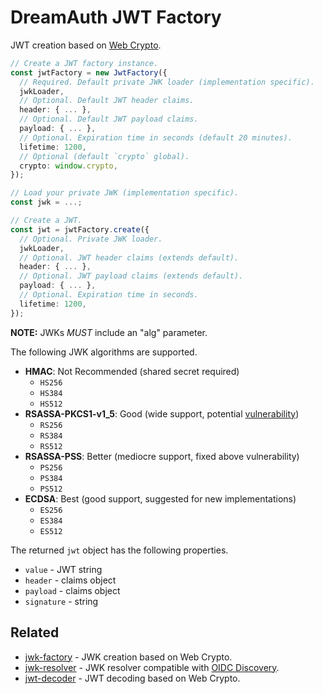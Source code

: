 # DreamAuth JWT Factory

JWT creation based on [Web Crypto](https://developer.mozilla.org/en-US/docs/Web/API/Web_Crypto_API).

```ts
// Create a JWT factory instance.
const jwtFactory = new JwtFactory({
  // Required. Default private JWK loader (implementation specific).
  jwkLoader,
  // Optional. Default JWT header claims.
  header: { ... },
  // Optional. Default JWT payload claims.
  payload: { ... },
  // Optional. Expiration time in seconds (default 20 minutes).
  lifetime: 1200,
  // Optional (default `crypto` global).
  crypto: window.crypto,
});

// Load your private JWK (implementation specific).
const jwk = ...;

// Create a JWT.
const jwt = jwtFactory.create({
  // Optional. Private JWK loader.
  jwkLoader,
  // Optional. JWT header claims (extends default).
  header: { ... },
  // Optional. JWT payload claims (extends default).
  payload: { ... },
  // Optional. Expiration time in seconds.
  lifetime: 1200,
});
```

**NOTE:** JWKs _MUST_ include an "alg" parameter.

The following JWK algorithms are supported.

- **HMAC**: Not Recommended (shared secret required)
  - `HS256`
  - `HS384`
  - `HS512`
- **RSASSA-PKCS1-v1_5**: Good (wide support, potential [vulnerability](https://www.cvedetails.com/cve/CVE-2020-20949/))
  - `RS256`
  - `RS384`
  - `RS512`
- **RSASSA-PSS**: Better (mediocre support, fixed above vulnerability)
  - `PS256`
  - `PS384`
  - `PS512`
- **ECDSA**: Best (good support, suggested for new implementations)
  - `ES256`
  - `ES384`
  - `ES512`

The returned `jwt` object has the following properties.

- `value` - JWT string
- `header` - claims object
- `payload` - claims object
- `signature` - string

## Related

- [jwk-factory](https://www.npmjs.com/package/@dreamauth/jwk-factory) - JWK creation based on Web Crypto.
- [jwk-resolver](https://www.npmjs.com/package/@dreamauth/jwk-resolver) - JWK resolver compatible with [OIDC Discovery](https://openid.net/specs/openid-connect-discovery-1_0.html).
- [jwt-decoder](https://www.npmjs.com/package/@dreamauth/jwt-decoder) - JWT decoding based on Web Crypto.
